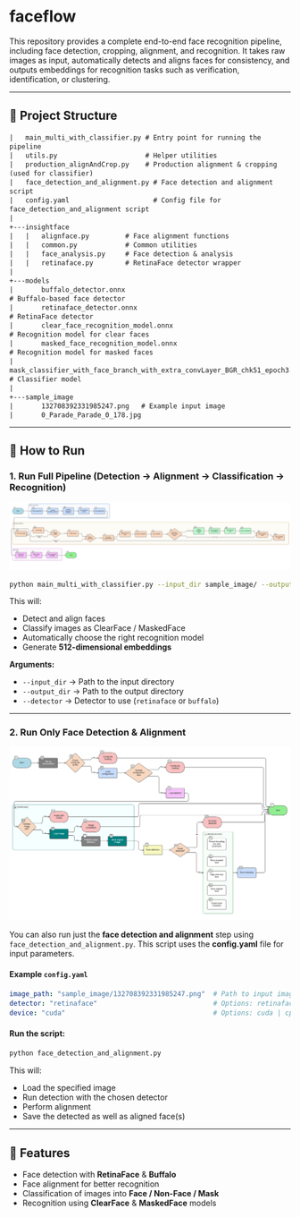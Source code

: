 # faceflow

This repository provides a complete end-to-end face recognition pipeline, including face detection, cropping, alignment, and recognition. It takes raw images as input, automatically detects and aligns faces for consistency, and outputs embeddings for recognition tasks such as verification, identification, or clustering.

---

## 📂 Project Structure

```
|   main_multi_with_classifier.py # Entry point for running the pipeline
|   utils.py                      # Helper utilities
|   production_alignAndCrop.py    # Production alignment & cropping (used for classifier)
|   face_detection_and_alignment.py # Face detection and alignment script
|   config.yaml                     # Config file for face_detection_and_alignment script
|
+---insightface
|   |   alignface.py         # Face alignment functions
|   |   common.py            # Common utilities
|   |   face_analysis.py     # Face detection & analysis
|   |   retinaface.py        # RetinaFace detector wrapper
|
+---models
|       buffalo_detector.onnx                                                        # Buffalo-based face detector
|       retinaface_detector.onnx                                                     # RetinaFace detector
|       clear_face_recognition_model.onnx                                            # Recognition model for clear faces
|       masked_face_recognition_model.onnx                                           # Recognition model for masked faces
|       mask_classifier_with_face_branch_with_extra_convLayer_BGR_chk51_epoch3.onnx  # Classifier model
|
+---sample_image
|       132708392331985247.png   # Example input image
|       0_Parade_Parade_0_178.jpg
```

---

## 🚀 How to Run

### 1. Run Full Pipeline (Detection → Alignment → Classification → Recognition)

![Flow Diagram](faceflow.png)

```bash
python main_multi_with_classifier.py --input_dir sample_image/ --output_dir sample_image_retinaface --detector retinaface
```

This will:

* Detect and align faces
* Classify images as ClearFace / MaskedFace
* Automatically choose the right recognition model
* Generate **512-dimensional embeddings**

**Arguments:**

* `--input_dir` → Path to the input directory
* `--output_dir` → Path to the output directory
* `--detector` → Detector to use (`retinaface` or `buffalo`)

---

### 2. Run Only Face Detection & Alignment

![Detection & Alignment Flow Diagram](detection_and_alignment_flow_diagram.png)

You can also run just the **face detection and alignment** step using `face_detection_and_alignment.py`.
This script uses the **config.yaml** file for input parameters.

#### Example `config.yaml`

```yaml
image_path: "sample_image/132708392331985247.png"  # Path to input image
detector: "retinaface"                             # Options: retinaface | buffalo
device: "cuda"                                     # Options: cuda | cpu
```

#### Run the script:

```bash
python face_detection_and_alignment.py
```

This will:

* Load the specified image
* Run detection with the chosen detector
* Perform alignment
* Save the detected as well as aligned face(s)

---

## 🧩 Features

* Face detection with **RetinaFace** & **Buffalo**
* Face alignment for better recognition
* Classification of images into **Face / Non-Face / Mask**
* Recognition using **ClearFace** & **MaskedFace** models

